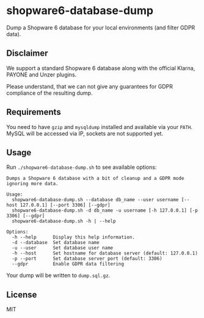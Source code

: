 # shopware6-database-dump
Dump a Shopware 6 database for your local environments (and filter GDPR data).

## Disclaimer
We support a standard Shopware 6 database along with the official Klarna, PAYONE and Unzer plugins.

Please understand, that we can not give any guarantees for GDPR compliance of the resulting dump.

## Requirements
You need to have `gzip` and `mysqldump` installed and available via your `PATH`.
MySQL will be accessed via IP, sockets are not supported yet.

## Usage
Run `./shopware6-database-dump.sh` to see available options:

```
Dumps a Shopware 6 database with a bit of cleanup and a GDPR mode ignoring more data.

Usage:
  shopware6-database-dump.sh --database db_name --user username [--host 127.0.0.1] [--port 3306] [--gdpr]
  shopware6-database-dump.sh -d db_name -u username [-h 127.0.0.1] [-p 3306] [--gdpr]
  shopware6-database-dump.sh -h | --help

Options:
  -h --help      Display this help information.
  -d --database  Set database name
  -u --user      Set database user name
  -h --host      Set hostname for database server (default: 127.0.0.1)
  -p --port      Set database server port (default: 3306)
  --gdpr         Enable GDPR data filtering
```

Your dump will be written to `dump.sql.gz`.

## License
MIT
